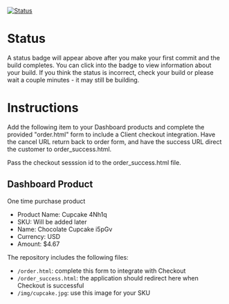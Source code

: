 [![Status](https://img.shields.io/badge/status-BUILDING%20COMMIT:%20f7c16ec2697a6192c0c610da86857109049c30e6-yellow.svg)](https://github.com/andremcb/bakery_scaffold_yYdzB8xbLgpz0upB/commit/f7c16ec2697a6192c0c610da86857109049c30e6)
















# Status

A status badge will appear above after you make your first commit and the build completes. You can click into the badge to view information about your build. If you think the status is incorrect, check your build or please wait a couple minutes - it may still be building.

# Instructions

Add the following item to your Dashboard products and complete the provided "order.html" form to include a Client checkout integration. Have the cancel URL return back to order form, and have the success URL direct the customer to order_success.html.

Pass the checkout sesssion id to the order_success.html file.

## Dashboard Product
One time purchase product
* Product Name: Cupcake 4Nh1q
* SKU: Will be added later
* Name: Chocolate Cupcake i5pGv
* Currency: USD
* Amount: $4.67

The repository includes the following files:
* `/order.html`: complete this form to integrate with Checkout
* `/order_success.html`: the application should redirect here when Checkout is successful
* `/img/cupcake.jpg`: use this image for your SKU
